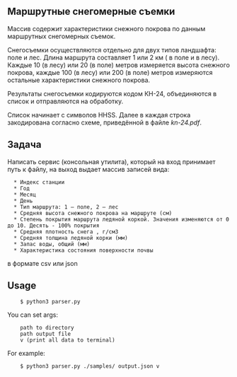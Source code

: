 ## Маршрутные снегомерные съемки

Массив содержит характеристики снежного покрова по данным маршрутных снегомерных съемок.

Снегосъемки осуществляются отдельно для двух типов ландшафта: поле и лес. Длина маршрута составляет 1 или 2 км ( в поле и в лесу). Каждые 10 (в лесу) или 20 (в поле) метров измеряется высота снежного покрова, каждые 100 (в лесу) или 200 (в поле) метров измеряются остальные характеристики снежного покрова. 

Результаты снегосъемки кодируются кодом КН-24, объединяются в список и отправляются на обработку.

Список начинает с символов HHSS. Далее в каждая строка закодирована согласно схеме, приведённой в файле _kn-24.pdf_.

## Задача

Написать сервис (консольная утилита), который на вход принимает путь к файлу, на выход выдает массив записей вида:
```
  * Индекс станции
  * Год
  * Месяц
  * День
  * Тип маршрута: 1 — поле, 2 — лес
  * Средняя высота снежного покрова на маршруте (см)
  * Степень покрытия маршрута ледяной коркой. Значения изменяются от 0 до 10. Десять - 100% покрытия
  * Средняя плотность снега , г/см3
  * Средняя толщина ледяной корки (мм)
  * Запас воды, общий (мм)
  * Характеристика состояния поверхности почвы
```
в формате csv или json 

## Usage
```
    $ python3 parser.py
```
You can set args: 
```
    path to directory
    path output file 
    v (print all data to terminal)
```
For example:

```
    $ python3 parser.py ./samples/ output.json v 
```
